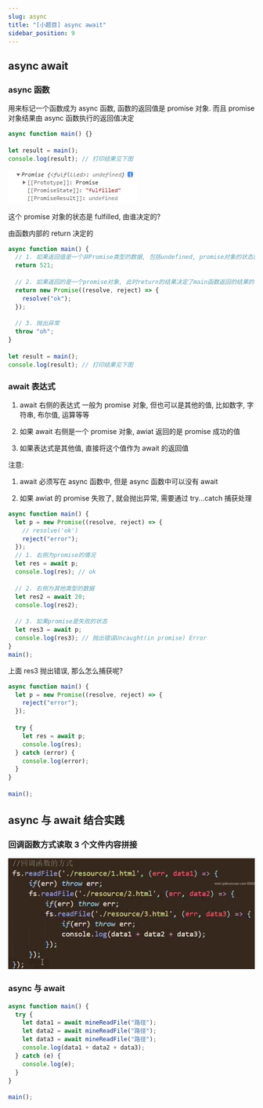 ```yaml
---
slug: async
title: "[小题目] async await"
sidebar_position: 9
---
```


## async await

### async 函数

用来标记一个函数成为 async 函数, 函数的返回值是 promise 对象. 而且 promise 对象结果由 async 函数执行的返回值决定

```js
async function main() {}

let result = main();
console.log(result); // 打印结果见下图
```

![asyn](assets/asyn.JPG)

这个 promise 对象的状态是 fulfilled, 由谁决定的?

由函数内部的 return 决定的

```js
async function main() {
  // 1. 如果返回值是一个非Promise类型的数据, 包括undefined, promise对象的状态就是fulfilled, 结果也是return的值
  return 521;

  // 2. 如果返回的是一个promise对象, 此时return的结果决定了main函数返回的结果的状态
  return new Promise((resolve, reject) => {
    resolve("ok");
  });

  // 3. 抛出异常
  throw "oh";
}

let result = main();
console.log(result); // 打印结果见下图
```

### await 表达式

1. await 右侧的表达式 一般为 promise 对象, 但也可以是其他的值, 比如数字, 字符串, 布尔值, 运算等等

2. 如果 await 右侧是一个 promise 对象, awiat 返回的是 promise 成功的值

3. 如果表达式是其他值, 直接将这个值作为 await 的返回值

注意:

1. await 必须写在 async 函数中, 但是 async 函数中可以没有 await

2. 如果 awiat 的 promise 失败了, 就会抛出异常, 需要通过 try...catch 捕获处理

```js
async function main() {
  let p = new Promise((resolve, reject) => {
    // resolve('ok')
    reject("error");
  });
  // 1. 右侧为promise的情况
  let res = await p;
  console.log(res); // ok

  // 2. 右侧为其他类型的数据
  let res2 = await 20;
  console.log(res2);

  // 3. 如果promise是失败的状态
  let res3 = await p;
  console.log(res3); // 抛出错误Uncaught(in promise) Error
}
main();
```

上面 res3 抛出错误, 那么怎么捕获呢?

```js
async function main() {
  let p = new Promise((resolve, reject) => {
    reject("error");
  });

  try {
    let res = await p;
    console.log(res);
  } catch (error) {
    console.log(error);
  }
}

main();
```

## async 与 await 结合实践

### 回调函数方式读取 3 个文件内容拼接

![huidiao](assets/huidiao.JPG)

### async 与 await

```js
async function main() {
  try {
    let data1 = await mineReadFile("路径");
    let data2 = await mineReadFile("路径");
    let data3 = await mineReadFile("路径");
    console.log(data1 + data2 + data3);
  } catch (e) {
    console.log(e);
  }
}

main();
```
